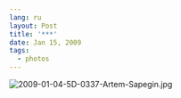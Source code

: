 ```yaml
---
lang: ru
layout: Post
title: '***'
date: Jan 15, 2009
tags:
  - photos
---
```


![2009-01-04-5D-0337-Artem-Sapegin.jpg](photo://657)
